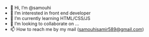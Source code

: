 - 👋 Hi, I’m @samouhi
- 👀 I’m interested in front end developer
- 🌱 I’m currently learning HTML/CSS/JS
- 💞️ I’m looking to collaborate on ...
- 📫 How to reach me by my mail (samouhisamir589@gmail.com)

<!---
samouhi/samouhi is a ✨ special ✨ repository because its `README.md` (this file) appears on your GitHub profile.
You can click the Preview link to take a look at your changes.
--->
